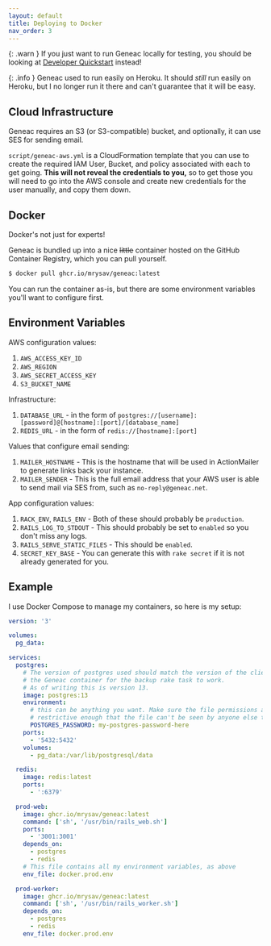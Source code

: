 ```yaml
---
layout: default
title: Deploying to Docker
nav_order: 3
---
```


{: .warn }
If you just want to run Geneac locally for testing, you should be looking at [Developer Quickstart](development/quickstart) instead!

{: .info }
Geneac used to run easily on Heroku. It should _still_ run easily on Heroku, but I
no longer run it there and can't guarantee that it will be easy.

## Cloud Infrastructure

Geneac requires an S3 (or S3-compatible) bucket, and optionally, it can use SES for sending email.

`script/geneac-aws.yml` is a CloudFormation template that you can use to create the required IAM User, Bucket,
and policy associated with each to get going. **This will not reveal the credentials to you,** so to get those you
will need to go into the AWS console and create new credentials for the user manually, and copy them down.

## Docker

Docker's not just for experts!

Geneac is bundled up into a nice ~~little~~ container hosted on the GitHub Container Registry,
which you can pull yourself.

```bash
$ docker pull ghcr.io/mrysav/geneac:latest
```

You can run the container as-is, but there are some environment variables you'll want to configure first.

## Environment Variables

AWS configuration values:

1. `AWS_ACCESS_KEY_ID`
1. `AWS_REGION`
1. `AWS_SECRET_ACCESS_KEY`
1. `S3_BUCKET_NAME`

Infrastructure:

1. `DATABASE_URL` - in the form of `postgres://[username]:[password]@[hostname]:[port]/[database_name]`
1. `REDIS_URL` - in the form of `redis://[hostname]:[port]`

Values that configure email sending:

1. `MAILER_HOSTNAME` - This is the hostname that will be used in ActionMailer to generate links back your instance.
1. `MAILER_SENDER` - This is the full email address that your AWS user is able to send mail via SES from, such as `no-reply@geneac.net`.

App configuration values:

1. `RACK_ENV`, `RAILS_ENV` - Both of these should probably be `production`.
1. `RAILS_LOG_TO_STDOUT` - This should probably be set to `enabled` so you don't miss any logs.
1. `RAILS_SERVE_STATIC_FILES` - This should be `enabled`.
1. `SECRET_KEY_BASE` - You can generate this with `rake secret` if it is not already generated for you.

## Example

I use Docker Compose to manage my containers, so here is my setup:

```yaml
version: '3'

volumes:
  pg_data:

services:
  postgres:
    # The version of postgres used should match the version of the client in
    # the Geneac container for the backup rake task to work.
    # As of writing this is version 13.
    image: postgres:13
    environment:
      # this can be anything you want. Make sure the file permissions are
      # restrictive enough that the file can't be seen by anyone else though!
      POSTGRES_PASSWORD: my-postgres-password-here
    ports:
      - '5432:5432'
    volumes:
      - pg_data:/var/lib/postgresql/data

  redis:
    image: redis:latest
    ports:
      - ':6379'

  prod-web:
    image: ghcr.io/mrysav/geneac:latest
    command: ['sh', '/usr/bin/rails_web.sh']
    ports:
      - '3001:3001'
    depends_on:
      - postgres
      - redis
    # This file contains all my environment variables, as above
    env_file: docker.prod.env

  prod-worker:
    image: ghcr.io/mrysav/geneac:latest
    command: ['sh', '/usr/bin/rails_worker.sh']
    depends_on:
      - postgres
      - redis
    env_file: docker.prod.env
```

